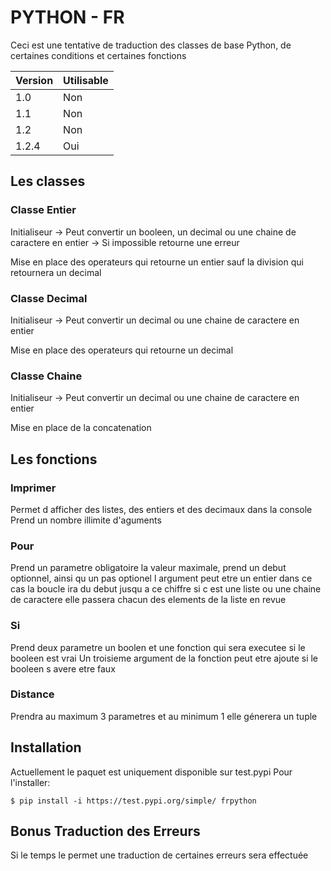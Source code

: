 # PYTHON - FR

Ceci est une tentative de traduction des classes de base Python, de certaines conditions et certaines fonctions

|Version|Utilisable|
|-------|----------|
|  1.0  |    Non   |
|  1.1  |    Non   |
|  1.2  |    Non   |
| 1.2.4 |    Oui   |


## Les classes


### Classe Entier

Initialiseur -> Peut convertir un booleen, un decimal ou une chaine de caractere en entier
             -> Si impossible retourne une erreur

Mise en place des operateurs qui retourne un entier sauf la division qui retournera un decimal

### Classe Decimal

Initialiseur -> Peut convertir un decimal ou une chaine de caractere en entier

Mise en place des operateurs qui retourne un decimal

### Classe Chaine

Initialiseur -> Peut convertir un decimal ou une chaine de caractere en entier

Mise en place de la concatenation

## Les fonctions

### Imprimer

Permet d afficher des listes, des entiers et des decimaux dans la console
Prend un nombre illimite d'aguments

### Pour

Prend un parametre obligatoire la valeur maximale, prend un debut optionnel, ainsi qu un pas optionel
l argument peut etre un entier dans ce cas la boucle ira du debut jusqu a ce chiffre
si c est une liste ou une chaine de caractere elle passera chacun des elements de la liste en revue

### Si

Prend deux parametre un boolen et une fonction qui sera executee si le booleen est vrai
Un troisieme argument de la fonction peut etre ajoute si le booleen s avere etre faux

### Distance

Prendra au maximum 3 parametres et au minimum 1 elle génerera un tuple

## Installation

Actuellement le paquet est uniquement disponible sur test.pypi
Pour l'installer:

```
$ pip install -i https://test.pypi.org/simple/ frpython
```

## Bonus Traduction des Erreurs

Si le temps le permet une traduction de certaines erreurs sera effectuée